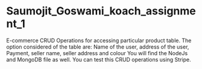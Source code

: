 # Saumojit_Goswami_koach_assignment_1
E-commerce CRUD Operations for accessing particular product table.
The option considered of the table are: Name of the user, address of the user, Payment, seller name, seller address and colour
You will find the NodeJs and MongoDB file as well. You can test this CRUD operations using Stripe.
